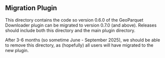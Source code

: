 ## Migration Plugin

This directory contains the code so version 0.6.0 of the GeoParquet Downloader plugin can be migrated to version 0.7.0 (and above). Releases should include both this directory and the main plugin directory.

After 3-6 months (so sometime June - September 2025), we should be able to remove this directory, as (hopefully) all users will have migrated to the new plugin.
